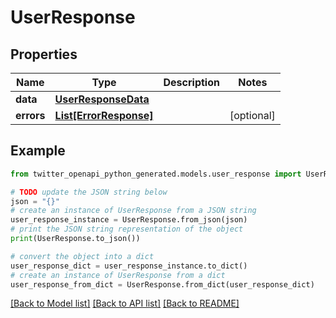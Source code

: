 # UserResponse


## Properties

Name | Type | Description | Notes
------------ | ------------- | ------------- | -------------
**data** | [**UserResponseData**](UserResponseData.md) |  | 
**errors** | [**List[ErrorResponse]**](ErrorResponse.md) |  | [optional] 

## Example

```python
from twitter_openapi_python_generated.models.user_response import UserResponse

# TODO update the JSON string below
json = "{}"
# create an instance of UserResponse from a JSON string
user_response_instance = UserResponse.from_json(json)
# print the JSON string representation of the object
print(UserResponse.to_json())

# convert the object into a dict
user_response_dict = user_response_instance.to_dict()
# create an instance of UserResponse from a dict
user_response_from_dict = UserResponse.from_dict(user_response_dict)
```
[[Back to Model list]](../README.md#documentation-for-models) [[Back to API list]](../README.md#documentation-for-api-endpoints) [[Back to README]](../README.md)


